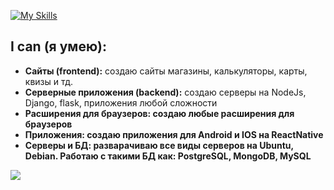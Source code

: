 

[![My Skills](https://skillicons.dev/icons?i=js,ts,nextjs,react,webpack,redux,sentry,vscode,babel,git,bootstrap,nodejs,express,npm,postgres,prisma,redis,sass,tailwind,materialui,ubuntu,mongodb,sqlite,vercel,postman,powershell,sublime,figma,github,linux,pug,debian,css,firebase,gcp,supabase,cloudflare,aws,docker,nestjspy,flask,fastapi,django,arduino,laravel,raspberrypi,cypress,electron,jquery,tauri,selenium,nuxtjs,vue,vite)](https://skillicons.dev)

## I can (я умею):
- <b>Сайты (frontend):</b> создаю сайты магазины, калькуляторы, карты, квизы и тд.
- <b>Серверные приложения (backend):</b> создаю серверы на NodeJs, Django, flask, приложения любой сложности
- <b>Расширения для браузеров:<b> создаю любые расширения для браузеров
- <b>Приложения:<b> создаю приложения для Android и IOS на ReactNative
- <b>Серверы и БД:</b> разварачиваю все виды серверов на Ubuntu, Debian. Работаю с такими БД как: PostgreSQL, MongoDB, MySQL
  

[![](https://visitcount.itsvg.in/api?id=devshazam&icon=0&color=0)](https://visitcount.itsvg.in)

<!-- https://gprm.itsvg.in -->
<!-- https://skillicons.dev -->

